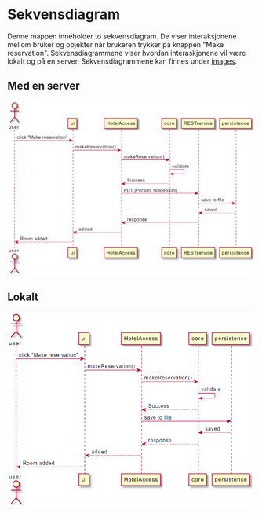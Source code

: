 # Sekvensdiagram

Denne mappen inneholder to sekvensdiagram. De viser interaksjonene mellom bruker og objekter når brukeren trykker på knappen "Make reservation". Sekvensdiagrammene viser hvordan interaskjonene vil være lokalt og på en server. 
Sekvensdiagrammene kan finnes under [images](../images).

## Med en server
![Make reservation Rest](../images/makeReservationRest.PNG "Make reservation Rest")

## Lokalt
![Make reservation](../images/makeReservation.PNG "Make reservation")
